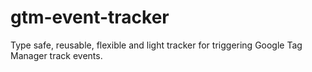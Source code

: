 # gtm-event-tracker
Type safe, reusable, flexible and light tracker for triggering Google Tag Manager track events.
